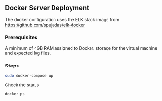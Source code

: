 ## Docker Server Deployment

The docker configuration uses the ELK stack image from https://github.com/spujadas/elk-docker

### Prerequisites

A minimum of 4GB RAM assigned to Docker, storage for the virtual machine and expected log files.

### Steps

```sh
sudo docker-compose up
```

Check the status

```sh
docker ps
```
